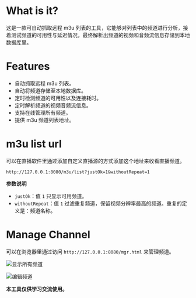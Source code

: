 # What is it?
这是一款可自动抓取远程 m3u 列表的工具，它能够对列表中的频道进行分析，接着测试频道的可用性与延迟情况，最终解析出频道的视频和音频流信息存储到本地数据库里。

# Features
- 自动抓取远程 m3u 列表。
- 自动将频道存储至本地数据库。
- 定时检测频道的可用性以及连接耗时。
- 定时解析频道的视频音频流信息。
- 支持在线管理所有频道。
- 提供 m3u 频道列表地址。

# m3u list url
可以在直播软件里通过添加自定义直播源的方式添加这个地址来收看直播频道。

```http://127.0.0.1:8080/m3u/list?justOk=1&withoutRepeat=1```

**参数说明**
  - `justOk`：值 `1` 只显示可用频道。
  - `withoutRepeat`：值 `1` 过滤重复频道，保留视频分辨率最高的频道。重复的定义是：频道名称。

# Manage Channel
可以在浏览器里通过访问 `http://127.0.0.1:8080/mgr.html` 来管理频道。

![显示所有频道](docs%2FiShot_2024-11-20_17.54.03.png)

![编辑频道](docs%2FiShot_2024-11-20_17.58.57.png)

**本工具仅供学习交流使用。**